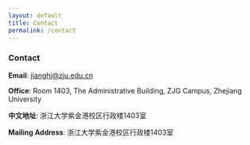 ```yaml
---
layout: default
title: Contact
permalink: /contact
---
```

### Contact 
**Email**: jianghj@zju.edu.cn

**Office**: Room 1403, The Administrative Building, ZJG Campus, Zhejiang University

**中文地址**: 浙江大学紫金港校区行政楼1403室

**Mailing Address**: 浙江大学紫金港校区行政楼1403室
